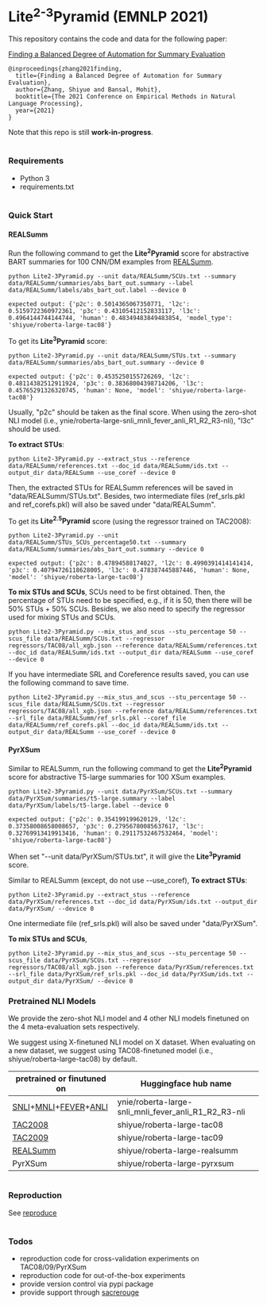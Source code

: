 # Lite<sup>2-3</sup>Pyramid (EMNLP 2021)

This repository contains the code and data for the following paper:

[Finding a Balanced Degree of Automation for Summary Evaluation](https://arxiv.org/abs/2109.11503)

```
@inproceedings{zhang2021finding,
  title={Finding a Balanced Degree of Automation for Summary Evaluation},
  author={Zhang, Shiyue and Bansal, Mohit},
  booktitle={The 2021 Conference on Empirical Methods in Natural Language Processing},
  year={2021}
}
```
Note that this repo is still **work-in-progress**.

# 

### Requirements

* Python 3
* requirements.txt

# 

### Quick Start

#### REALSumm
Run the following command to get the **Lite<sup>2</sup>Pyramid** score for abstractive BART summaries 
for 100 CNN/DM examples from [REALSumm](https://github.com/neulab/REALSumm). 
```
python Lite2-3Pyramid.py --unit data/REALSumm/SCUs.txt --summary data/REALSumm/summaries/abs_bart_out.summary --label data/REALSumm/labels/abs_bart_out.label --device 0

expected output: {'p2c': 0.5014365067350771, 'l2c': 0.5159722360972361, 'p3c': 0.43105412152833117, 'l3c': 0.4964144744144744, 'human': 0.48349483849483854, 'model_type': 'shiyue/roberta-large-tac08'}
```

To get its **Lite<sup>3</sup>Pyramid** score:
```
python Lite2-3Pyramid.py --unit data/REALSumm/STUs.txt --summary data/REALSumm/summaries/abs_bart_out.summary --device 0

expected output: {'p2c': 0.4535250155726269, 'l2c': 0.48114382512911924, 'p3c': 0.38368004398714206, 'l3c': 0.45765291326320745, 'human': None, 'model': 'shiyue/roberta-large-tac08'}
```

Usually, "p2c" should be taken as the final score.
When using the zero-shot NLI model (i.e., ynie/roberta-large-snli_mnli_fever_anli_R1_R2_R3-nli), 
"l3c" should be used. 

**To extract STUs**:
```
python Lite2-3Pyramid.py --extract_stus --reference data/REALSumm/references.txt --doc_id data/REALSumm/ids.txt --output_dir data/REALSumm --use_coref --device 0
```
Then, the extracted STUs for REALSumm references will be saved in "data/REALSumm/STUs.txt". 
Besides, two intermediate files (ref_srls.pkl and ref_corefs.pkl) will also be saved under "data/REALSumm".

To get its **Lite<sup>2.5</sup>Pyramid** score (using the regressor trained on TAC2008):
```
python Lite2-3Pyramid.py --unit data/REALSumm/STUs_SCUs_percentage50.txt --summary data/REALSumm/summaries/abs_bart_out.summary --device 0

expected output: {'p2c': 0.47894588174027, 'l2c': 0.4990391414141414, 'p3c': 0.40794726118628005, 'l3c': 0.478387445887446, 'human': None, 'model': 'shiyue/roberta-large-tac08'}
```

**To mix STUs and SCUs**, SCUs need to be first obtained. Then, the percentage of STUs need to be specified, e.g., if 
it is 50, then there will be 50% STUs + 50% SCUs. Besides, we also need to specify the regressor used for mixing STUs and SCUs.
```
python Lite2-3Pyramid.py --mix_stus_and_scus --stu_percentage 50 --scus_file data/REALSumm/SCUs.txt --regressor regressors/TAC08/all_xgb.json --reference data/REALSumm/references.txt --doc_id data/REALSumm/ids.txt --output_dir data/REALSumm --use_coref --device 0
```
If you have intermediate SRL and Coreference results saved, you can use the following command to save time.
```
python Lite2-3Pyramid.py --mix_stus_and_scus --stu_percentage 50 --scus_file data/REALSumm/SCUs.txt --regressor regressors/TAC08/all_xgb.json --reference data/REALSumm/references.txt --srl_file data/REALSumm/ref_srls.pkl --coref_file data/REALSumm/ref_corefs.pkl --doc_id data/REALSumm/ids.txt --output_dir data/REALSumm --use_coref --device 0
```


#### PyrXSum

Similar to REALSumm, run the following command to get the **Lite<sup>2</sup>Pyramid** score for abstractive T5-large summaries 
for 100 XSum examples.
```
python Lite2-3Pyramid.py --unit data/PyrXSum/SCUs.txt --summary data/PyrXSum/summaries/t5-large.summary --label data/PyrXSum/labels/t5-large.label --device 0

expected output: {'p2c': 0.354199199620129, 'l2c': 0.37358008658008657, 'p3c': 0.27956780085637617, 'l3c': 0.32769913419913416, 'human': 0.29117532467532464, 'model': 'shiyue/roberta-large-tac08'}
```
When set "--unit data/PyrXSum/STUs.txt", it will give the **Lite<sup>3</sup>Pyramid** score.  


Similar to REALSumm (except, do not use --use_coref), **To extract STUs**:
```
python Lite2-3Pyramid.py --extract_stus --reference data/PyrXSum/references.txt --doc_id data/PyrXSum/ids.txt --output_dir data/PyrXSum/ --device 0
```
One intermediate file (ref_srls.pkl) will also be saved under "data/PyrXSum".


**To mix STUs and SCUs**,
```
python Lite2-3Pyramid.py --mix_stus_and_scus --stu_percentage 50 --scus_file data/PyrXSum/SCUs.txt --regressor regressors/TAC08/all_xgb.json --reference data/PyrXSum/references.txt --srl_file data/PyrXSum/ref_srls.pkl --doc_id data/PyrXSum/ids.txt --output_dir data/PyrXSum/ --device 0
```

### Pretrained NLI Models
We provide the zero-shot NLI model and 4 other NLI models 
finetuned on the 4 meta-evaluation sets respectively. 

We suggest using X-finetuned NLI model on X dataset. When evaluating on a new dataset, 
we suggest using TAC08-finetuned model (i.e., shiyue/roberta-large-tac08) by default.

| pretrained or finutuned on | Huggingface hub name|
| ------------- | ----------- |
|  [SNLI](https://nlp.stanford.edu/projects/snli/)+[MNLI](https://cims.nyu.edu/~sbowman/multinli/)+[FEVER](https://github.com/easonnie/combine-FEVER-NSMN/blob/master/other_resources/nli_fever.md)+[ANLI](https://github.com/facebookresearch/anli)  | ynie/roberta-large-snli_mnli_fever_anli_R1_R2_R3-nli |
|  [TAC2008](https://tac.nist.gov/2008/summarization/update.summ.08.guidelines.html)  | shiyue/roberta-large-tac08 |
|  [TAC2009](https://tac.nist.gov/2009/Summarization/update.summ.09.guidelines.html)  | shiyue/roberta-large-tac09 |
|  [REALSumm](https://github.com/neulab/REALSumm)  | shiyue/roberta-large-realsumm |
|  PyrXSum  | shiyue/roberta-large-pyrxsum |

#

### Reproduction
See [reproduce](reproduce)

#

### Todos
* reproduction code for cross-validation experiments on TAC08/09/PyrXSum
* reproduction code for out-of-the-box experiments
* provide version control via pypi package
* provide support through [sacrerouge](https://github.com/danieldeutsch/sacrerouge)





